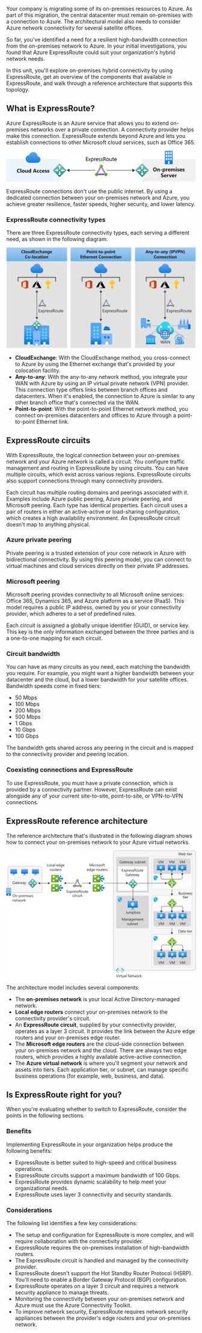 Your company is migrating some of its on-premises resources to Azure. As part of this migration, the central datacenter must remain on-premises with a connection to Azure. The architectural model also needs to consider Azure network connectivity for several satellite offices.

So far, you've identified a need for a resilient high-bandwidth connection from the on-premises network to Azure. In your initial investigations, you found that Azure ExpressRoute could suit your organization's hybrid network needs.

In this unit, you'll explore on-premises hybrid connectivity by using ExpressRoute, get an overview of the components that available in ExpressRoute, and walk through a reference architecture that supports this topology.

## What is ExpressRoute?

Azure ExpressRoute is an Azure service that allows you to extend on-premises networks over a private connection. A connectivity provider helps make this connection. ExpressRoute extends beyond Azure and lets you establish connections to other Microsoft cloud services, such as Office 365.

 ![Diagram of an ExpressRoute connection.](../media/3-expressroute.svg)

ExpressRoute connections don't use the public internet. By using a dedicated connection between your on-premises network and Azure, you achieve greater resilience, faster speeds, higher security, and lower latency.

### ExpressRoute connectivity types

There are three ExpressRoute connectivity types, each serving a different need, as shown in the following diagram:

![Diagram of ExpressRoute connectivity models.](../media/3-expressroute-connectivity-models.svg)

- **CloudExchange**: With the CloudExchange method, you cross-connect to Azure by using the Ethernet exchange that's provided by your colocation facility.
- **Any-to-any**: With the any-to-any network method, you integrate your WAN with Azure by using an IP virtual private network (VPN) provider. This connection type offers links between branch offices and datacenters. When it's enabled, the connection to Azure is similar to any other branch office that's connected via the WAN.
- **Point-to-point**: With the point-to-point Ethernet network method, you connect on-premises datacenters and offices to Azure through a point-to-point Ethernet link.

## ExpressRoute circuits

With ExpressRoute, the logical connection between your on-premises network and your Azure network is called a circuit. You configure traffic management and routing in ExpressRoute by using circuits. You can have multiple circuits, which exist across various regions. ExpressRoute circuits also support connections through many connectivity providers.

Each circuit has multiple routing domains and peerings associated with it. Examples include Azure public peering, Azure private peering, and Microsoft peering. Each type has identical properties. Each circuit uses a pair of routers in either an active-active or load-sharing configuration, which creates a high availability environment. An ExpressRoute circuit doesn't map to anything physical.

### Azure private peering

Private peering is a trusted extension of your core network in Azure with bidirectional connectivity. By using this peering model, you can connect to virtual machines and cloud services directly on their private IP addresses.

### Microsoft peering

Microsoft peering provides connectivity to all Microsoft online services: Office 365, Dynamics 365, and Azure platform as a service (PaaS). This model requires a public IP address, owned by you or your connectivity provider, which adheres to a set of predefined rules.

Each circuit is assigned a globally unique identifier (GUID), or service key. This key is the only information exchanged between the three parties and is a one-to-one mapping for each circuit.

### Circuit bandwidth

You can have as many circuits as you need, each matching the bandwidth you require.  For example, you might want a higher bandwidth between your datacenter and the cloud, but a lower bandwidth for your satellite offices.  Bandwidth speeds come in fixed tiers:

- 50 Mbps
- 100 Mbps
- 200 Mbps
- 500 Mbps
- 1 Gbps
- 10 Gbps
- 100 Gbps

The bandwidth gets shared across any peering in the circuit and is mapped to the connectivity provider and peering location.

### Coexisting connections and ExpressRoute

To use ExpressRoute, you must have a private connection, which is provided by a connectivity partner. However, ExpressRoute can exist alongside any of your current site-to-site, point-to-site, or VPN-to-VPN connections.

## ExpressRoute reference architecture

The reference architecture that's illustrated in the following diagram shows how to connect your on-premises network to your Azure virtual networks.

![Diagram of ExpressRoute reference architecture.](../media/3-expressroute-architecture.svg)

The architecture model includes several components:

- The **on-premises network** is your local Active Directory-managed network.
- **Local edge routers** connect your on-premises network to the connectivity provider's circuit.
- An **ExpressRoute circuit**, supplied by your connectivity provider, operates as a layer 3 circuit. It provides the link between the Azure edge routers and your on-premises edge router.
- The **Microsoft edge routers** are the cloud-side connection between your on-premises network and the cloud. There are always two edge routers, which provides a highly available active-active connection.
- The **Azure virtual network** is where you'll segment your network and assets into tiers.  Each application tier, or subnet, can manage specific business operations (for example, web, business, and data).

## Is ExpressRoute right for you?

When you're evaluating whether to switch to ExpressRoute, consider the points in the following sections.

### Benefits

Implementing ExpressRoute in your organization helps produce the following benefits:

- ExpressRoute is better suited to high-speed and critical business operations.
- ExpressRoute circuits support a maximum bandwidth of 100 Gbps.
- ExpressRoute provides dynamic scalability to help meet your organizational needs.
- ExpressRoute uses layer 3 connectivity and security standards.

### Considerations

The following list identifies a few key considerations:

- The setup and configuration for ExpressRoute is more complex, and will require collaboration with the connectivity provider.
- ExpressRoute requires the on-premises installation of high-bandwidth routers.
- The ExpressRoute circuit is handled and managed by the connectivity provider.
- ExpressRoute doesn't support the Hot Standby Router Protocol (HSRP). You'll need to enable a Border Gateway Protocol (BGP) configuration.
- ExpressRoute operates on a layer 3 circuit and requires a network security appliance to manage threats.
- Monitoring the connectivity between your on-premises network and Azure must use the Azure Connectivity Toolkit.
- To improve network security, ExpressRoute requires network security appliances between the provider's edge routers and your on-premises network.
